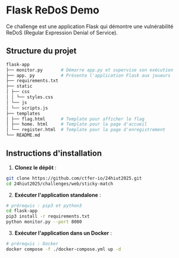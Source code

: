 # Flask ReDoS Demo

Ce challenge est une application Flask qui démontre une vulnérabilité ReDoS (Regular Expression Denial of Service). 

## Structure du projet

```bash
flask-app
├── monitor.py       # Démarre app.py et supervise son exécution
├── app. py          # Présente l'application Flask aux joueurs
├── requirements.txt
├── static
│ ├── css
│ │ └── styles.css
│ └── js
│ └── scripts.js
├── templates
│ ├── flag.html      # Template pour afficher le flag
│ ├── home. html     # Template pour la page d'accueil
│ └── register.html  # Template pour la page d'enregistrement
└── README.md
```

## Instructions d'installation

1. **Clonez le dépôt** :

```bash
git clone https://github.com/ctfer-io/24hiut2025.git
cd 24hiut2025/challenges/web/sticky-match
```

2. **Exécuter l'application standalone** :

```bash
# prérequis : pip3 et python3
cd flask-app
pip3 install -r requirements.txt
python monitor.py --port 8080
```

3. **Exécuter l'application dans un Docker** :
```bash
# prérequis : Docker
docker compose -f ./docker-compose.yml up -d
```
